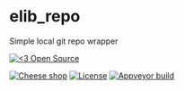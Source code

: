 elib_repo
====

Simple local git repo wrapper

[![<3 Open Source](https://badges.frapsoft.com/os/v3/open-source-200x33.png?v=103)](https://github.com/ellerbrock/open-source-badges/)

[![Cheese shop](https://img.shields.io/pypi/status/elib_repo.svg)](https://pypi.python.org/pypi/elib_repo/)
[![License](https://img.shields.io/github/license/etcher-be/elib_repo.svg)](https://github.com/etcher-be/elib_repo/blob/master/LICENSE)
[![Appveyor build](https://img.shields.io/appveyor/ci/132nd-etcher/elib_repo/master.svg?label=master)](https://ci.appveyor.com/project/132nd-etcher/elib_repo)

